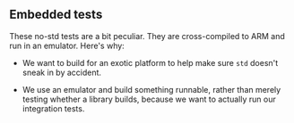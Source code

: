## Embedded tests

These no-std tests are a bit peculiar.
They are cross-compiled to ARM and run in an emulator.
Here's why:

 - We want to build for an exotic platform to help make sure `std` doesn't sneak in by accident.

 - We use an emulator and build something runnable,
   rather than merely testing whether a library builds,
   because we want to actually run our integration tests.
